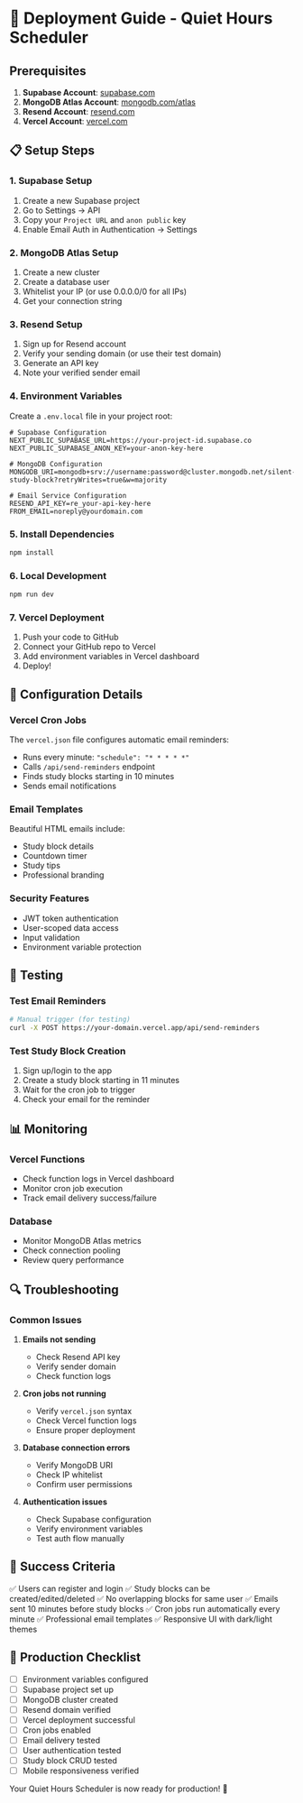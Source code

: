 # 🚀 Deployment Guide - Quiet Hours Scheduler

## Prerequisites

1. **Supabase Account**: [supabase.com](https://supabase.com)
2. **MongoDB Atlas Account**: [mongodb.com/atlas](https://mongodb.com/atlas)
3. **Resend Account**: [resend.com](https://resend.com)
4. **Vercel Account**: [vercel.com](https://vercel.com)

## 📋 Setup Steps

### 1. Supabase Setup
1. Create a new Supabase project
2. Go to Settings → API
3. Copy your `Project URL` and `anon public` key
4. Enable Email Auth in Authentication → Settings

### 2. MongoDB Atlas Setup
1. Create a new cluster
2. Create a database user
3. Whitelist your IP (or use 0.0.0.0/0 for all IPs)
4. Get your connection string

### 3. Resend Setup
1. Sign up for Resend account
2. Verify your sending domain (or use their test domain)
3. Generate an API key
4. Note your verified sender email

### 4. Environment Variables
Create a `.env.local` file in your project root:

```env
# Supabase Configuration
NEXT_PUBLIC_SUPABASE_URL=https://your-project-id.supabase.co
NEXT_PUBLIC_SUPABASE_ANON_KEY=your-anon-key-here

# MongoDB Configuration
MONGODB_URI=mongodb+srv://username:password@cluster.mongodb.net/silent-study-block?retryWrites=true&w=majority

# Email Service Configuration
RESEND_API_KEY=re_your-api-key-here
FROM_EMAIL=noreply@yourdomain.com
```

### 5. Install Dependencies
```bash
npm install
```

### 6. Local Development
```bash
npm run dev
```

### 7. Vercel Deployment
1. Push your code to GitHub
2. Connect your GitHub repo to Vercel
3. Add environment variables in Vercel dashboard
4. Deploy!

## 🔧 Configuration Details

### Vercel Cron Jobs
The `vercel.json` file configures automatic email reminders:
- Runs every minute: `"schedule": "* * * * *"`
- Calls `/api/send-reminders` endpoint
- Finds study blocks starting in 10 minutes
- Sends email notifications

### Email Templates
Beautiful HTML emails include:
- Study block details
- Countdown timer
- Study tips
- Professional branding

### Security Features
- JWT token authentication
- User-scoped data access
- Input validation
- Environment variable protection

## 🧪 Testing

### Test Email Reminders
```bash
# Manual trigger (for testing)
curl -X POST https://your-domain.vercel.app/api/send-reminders
```

### Test Study Block Creation
1. Sign up/login to the app
2. Create a study block starting in 11 minutes
3. Wait for the cron job to trigger
4. Check your email for the reminder

## 📊 Monitoring

### Vercel Functions
- Check function logs in Vercel dashboard
- Monitor cron job execution
- Track email delivery success/failure

### Database
- Monitor MongoDB Atlas metrics
- Check connection pooling
- Review query performance

## 🔍 Troubleshooting

### Common Issues

1. **Emails not sending**
   - Check Resend API key
   - Verify sender domain
   - Check function logs

2. **Cron jobs not running**
   - Verify `vercel.json` syntax
   - Check Vercel function logs
   - Ensure proper deployment

3. **Database connection errors**
   - Verify MongoDB URI
   - Check IP whitelist
   - Confirm user permissions

4. **Authentication issues**
   - Check Supabase configuration
   - Verify environment variables
   - Test auth flow manually

## 🎯 Success Criteria

✅ Users can register and login
✅ Study blocks can be created/edited/deleted
✅ No overlapping blocks for same user
✅ Emails sent 10 minutes before study blocks
✅ Cron jobs run automatically every minute
✅ Professional email templates
✅ Responsive UI with dark/light themes

## 🚀 Production Checklist

- [ ] Environment variables configured
- [ ] Supabase project set up
- [ ] MongoDB cluster created
- [ ] Resend domain verified
- [ ] Vercel deployment successful
- [ ] Cron jobs enabled
- [ ] Email delivery tested
- [ ] User authentication tested
- [ ] Study block CRUD tested
- [ ] Mobile responsiveness verified

Your Quiet Hours Scheduler is now ready for production! 🎉
